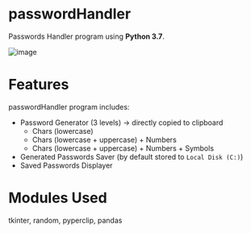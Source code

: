 # passwordHandler
Passwords Handler program using **Python 3.7**.

![image](https://user-images.githubusercontent.com/65598953/95005069-6bdc8680-05eb-11eb-97bb-ec60c58829ef.png)

# Features
passwordHandler program includes:
  - Password Generator (3 levels) -> directly copied to clipboard
    - Chars (lowercase)
    - Chars (lowercase + uppercase) + Numbers
    - Chars (lowercase + uppercase) + Numbers + Symbols
  - Generated Passwords Saver (by default stored to ```Local Disk (C:)```)
  - Saved Passwords Displayer

# Modules Used
tkinter, random, pyperclip, pandas
